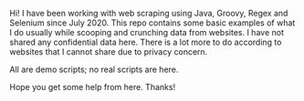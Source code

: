 Hi! I have been working with web scraping using Java, Groovy, Regex and Selenium since July 2020.
This repo contains some basic examples of what I do usually while scooping and crunching data from websites.
I have not shared any confidential data here. There is a lot more to do according to websites that I cannot share due to privacy concern.

All are demo scripts; no real scripts are here.

Hope you get some help from here. 
Thanks!


